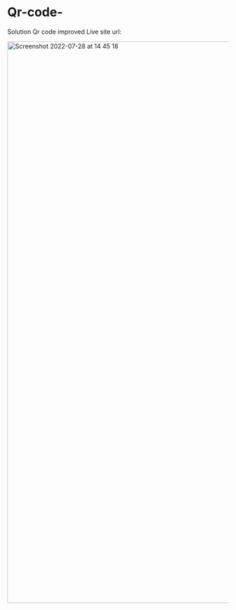 # Qr-code-

Solution Qr code improved 
Live site url: 

<img width="1280" alt="Screenshot 2022-07-28 at 14 45 18" src="https://user-images.githubusercontent.com/87713231/181508248-b3ccf03e-2a53-4e38-9e3f-37b1be73d841.png">
